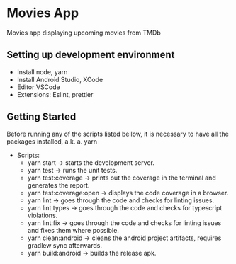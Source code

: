 # Movies App
Movies app displaying upcoming movies from TMDb

## Setting up development environment
* Install node, yarn
* Install Android Studio, XCode
* Editor VSCode
* Extensions: Eslint, prettier

## Getting Started
Before running any of the scripts listed bellow, it is necessary to have all the packages installed, a.k.
a. yarn

* Scripts:
  * yarn start -> starts the development server.
  * yarn test -> runs the unit tests.
  * yarn test:coverage -> prints out the coverage in the terminal and generates the report.
  * yarn test:coverage:open -> displays the code coverage in a browser.
  * yarn lint -> goes through the code and checks for linting issues.
  * yarn lint:types -> goes through the code and checks for typescript violations.
  * yarn lint:fix -> goes through the code and checks for linting issues and fixes them where possible.
  * yarn clean:android -> cleans the android project artifacts, requires gradlew sync afterwards.
  * yarn build:android -> builds the release apk.